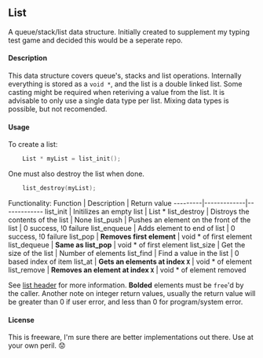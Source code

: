 List
---
A queue/stack/list data structure. Initially created to supplement my typing
test game and decided this would be a seperate repo. 

#### Description
This data structure covers queue's, stacks and list operations. Internally 
everything is stored as a `void *`, and the list is a double linked list. 
Some casting might be required when reteriving a value from the list. It 
is advisable to only use a single data type per list. Mixing data types is 
possible, but not recomended.


#### Usage
To create a list:
```c
    List * myList = list_init();
```

One must also destroy the list when done.
```c
    list_destroy(myList);
```

Functionality:
Function | Description | Return value
---------|-------------|-------------
list\_init | Initilizes an empty list | List *
list\_destroy | Distroys the contents of the list | None
list\_push | Pushes an element on the front of the list | 0 success, !0 failure
list\_enqueue | Adds element to end of list | 0 success, !0 failure
list\_pop | **Removes first element** | void * of first element
list\_dequeue | **Same as list\_pop** | void * of first element
list\_size | Get the size of the list | Number of elements
list\_find | Find a value in the list | 0 based index of item
list\_at | **Gets an elements at index `X`** | void * of element
list\_remove | **Removes an element at index `X`** | void * of element removed

See [list header](list.h) for more information. **Bolded** elements must be `free`'d
by the caller. Another note on integer return values, usually the return value will
be greater than 0 if user error, and less than 0 for program/system error.

#### License
This is freeware, I'm sure there are better implementations out there. Use at
your own peril. :worried:
